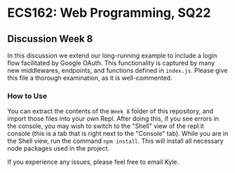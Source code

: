 # ECS162: Web Programming, SQ22
## Discussion Week 8

In this discussion we extend our long-running example to include a login flow facilitated by Google OAuth. This functionality is captured by many new middlewares, endpoints, and functions defined in ```index.js```. Please give this file a thorough examination, as it is well-commented.

### How to Use
You can extract the contents of the ```Week 8``` folder of this repository, and import those files into your own Repl. After doing this, if you see errors in the console, you may wish to switch to the "Shell" view of the repl.it console (this is a tab that is right next to the "Console" tab). While you are in the Shell view, run the command ```npm install```. This will install all necessary node packages used in the project.

If you experience any issues, please feel free to email Kyle.